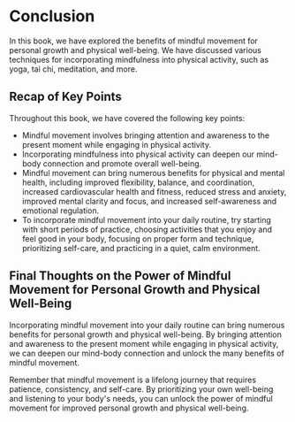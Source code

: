 # Conclusion

In this book, we have explored the benefits of mindful movement for personal growth and physical well-being. We have discussed various techniques for incorporating mindfulness into physical activity, such as yoga, tai chi, meditation, and more.

Recap of Key Points
-------------------

Throughout this book, we have covered the following key points:

* Mindful movement involves bringing attention and awareness to the present moment while engaging in physical activity.
* Incorporating mindfulness into physical activity can deepen our mind-body connection and promote overall well-being.
* Mindful movement can bring numerous benefits for physical and mental health, including improved flexibility, balance, and coordination, increased cardiovascular health and fitness, reduced stress and anxiety, improved mental clarity and focus, and increased self-awareness and emotional regulation.
* To incorporate mindful movement into your daily routine, try starting with short periods of practice, choosing activities that you enjoy and feel good in your body, focusing on proper form and technique, prioritizing self-care, and practicing in a quiet, calm environment.

Final Thoughts on the Power of Mindful Movement for Personal Growth and Physical Well-Being
-------------------------------------------------------------------------------------------

Incorporating mindful movement into your daily routine can bring numerous benefits for personal growth and physical well-being. By bringing attention and awareness to the present moment while engaging in physical activity, we can deepen our mind-body connection and unlock the many benefits of mindful movement.

Remember that mindful movement is a lifelong journey that requires patience, consistency, and self-care. By prioritizing your own well-being and listening to your body's needs, you can unlock the power of mindful movement for improved personal growth and physical well-being.